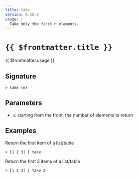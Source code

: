 ```yaml
---
title: take
version: 0.68.0
usage: |
  Take only the first n elements.
---
```


# <code>{{ $frontmatter.title }}</code>

<div style='white-space: pre-wrap;'>{{ $frontmatter.usage }}</div>

## Signature

```> take (n)```

## Parameters

 -  `n`: starting from the front, the number of elements to return

## Examples

Return the first item of a list/table
```shell
> [1 2 3] | take
```

Return the first 2 items of a list/table
```shell
> [1 2 3] | take 2
```
